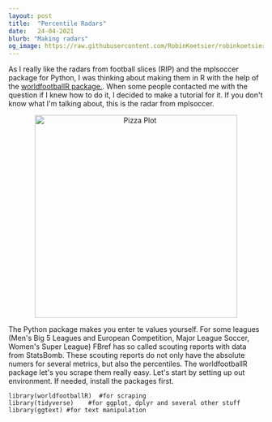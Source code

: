 ```yaml
---
layout: post
title:  "Percentile Radars"
date:   24-04-2021
blurb: "Making radars"
og_image: https://raw.githubusercontent.com/RobinKoetsier/robinkoetsier.github.io/master/assets/img/second_post/0.jpg
---
```


As I really like the radars from football slices (RIP) and the mplsoccer package for Python, I was thinking about making them in R with the help of the [worldfootballR package.](https://github.com/JaseZiv/worldfootballR). When some people contacted me with the question if I knew how to do it, I decided to make a tutorial for it. If you don't know what I'm talking about, this is the radar from mplsoccer. 
<p align="center">
<img width="400" alt="Pizza Plot" src="https://mplsoccer.readthedocs.io/en/latest/_images/sphx_glr_plot_pizza_colorful_001.png">
</p>
The Python package makes you enter te values yourself. For some leagues (Men's Big 5 Leagues and European Competition, Major League Soccer, Women's Super League) FBref has so called scouting reports with data from StatsBomb. These scouting reports do not only have the absolute numers for several metrics, but also the percentiles. 
The worldfootballR package let's you scrape them really easy. Let's start by setting up out environment. If needed, install the packages first.

```{r}
library(worldfootballR)  #for scraping
library(tidyverse)    #for ggplot, dplyr and several other stuff
library(ggtext) #for text manipulation
```

